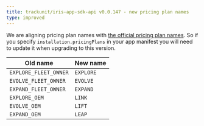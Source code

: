 ```yaml
---
title: trackunit/iris-app-sdk-api v0.0.147 - new pricing plan names
type: improved
---
```


We are aligning pricing plan names with [the official pricing plan names](https://trackunit.com/pricing/). So if you specify `installation.pricingPlans` in your app manifest you will need to update it when upgrading to this version.

| Old name              | New name  |
|-----------------------|-----------|
| `EXPLORE_FLEET_OWNER` | `EXPLORE` |
| `EVOLVE_FLEET_OWNER`  | `EVOLVE`  |
| `EXPAND_FLEET_OWNER`  | `EXPAND`  |
| `EXPLORE_OEM`         | `LINK`    |
| `EVOLVE_OEM`          | `LIFT`    |
| `EXPAND_OEM`          | `LEAP`    |

